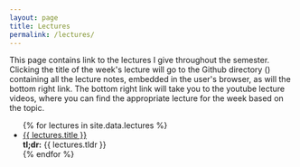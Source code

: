 ```yaml
---
layout: page
title: Lectures
permalink: /lectures/
---
```


<!-- <ul id="archive">


{% for gallery in site.data.lectures %}
  {% if lectures.id == page.galleryid %}
    <h1>{{ lectures.description }}</h1>
    {% for image in sortedimages %}
      <li class="archiveposturl">
        <span><a href="{{ site.url }}/graphs/{{ image.file }}">{{image.title }}</a></span><br>
<span class = "postlower">{{ image.caption }}<br />
<strong>Tags:</strong> {{ image.tags }}</span>
      </li>
    {% endfor %}
  {% endif %}
{% endfor %}

</ul> -->

This page contains link to the lectures I give throughout the semester. Clicking the title of the week's lecture will go to the Github directory (<i class="fab fa-github"></i>) containing all the lecture notes, embedded in the user's browser, as will the bottom right link. The bottom right link will take you to the youtube lecture videos, where you can find the appropriate lecture for the week based on the topic.

<ul id="archive">
{% for lectures in site.data.lectures %}
      <li class="archiveposturl">
        <span><a href="https://github.com/{{ site.githubdir}}/tree/master/{{ lectures.dirname }}">{{ lectures.title }}</a></span><br>
<span class = "postlower">
<strong>tl;dr:</strong> {{ lectures.tldr }}</span>
<strong style="font-size:100%; font-family: 'Roboto', Roboto; float:right; padding-right: .5em">
	<a href="https://github.com/{{ site.githubdir}}/tree/master/{{ lectures.dirname }}"><i class="fab fa-github"></i></a>&nbsp;&nbsp;
<!-- <a href="https://github.com/{{ site.githubdir}}/tree/master/{{ lectures.dirname }}/{{ lectures.filename}}.Rmd"><i class="fab fa-r-project"></i></a>&nbsp;&nbsp; -->    
<a href="https://www.youtube.com/playlist?list=PLyqSpQzTE6M9-v4V62bCygAVYGluaijyo"><i class="fas fa-video"></i></a>
</strong> 
      </li>
{% endfor %}
</ul>
